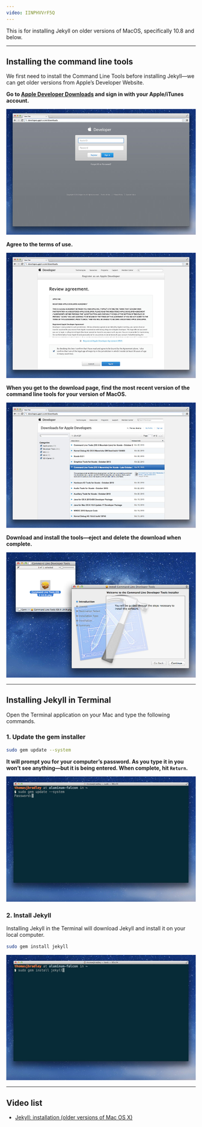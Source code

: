 ```yaml
---
video: IINPHVVrF5Q
---
```


This is for installing Jekyll on older versions of MacOS, specifically 10.8 and below.

---

## Installing the command line tools

We first need to install the Command Line Tools before installing Jekyll—we can get older versions from Apple’s Developer Website.

**Go to [Apple Developer Downloads](http://developer.apple.com/downloads/) and sign in with your Apple/iTunes account.**

![](developer-apple.jpg)

**Agree to the terms of use.**

![](agreement.jpg)

**When you get to the download page, find the most recent version of the command line tools for your version of MacOS.**

![](command-line-tools.jpg)

**Download and install the tools—eject and delete the download when complete.**

![](installer.jpg)

---

## Installing Jekyll in Terminal

Open the Terminal application on your Mac and type the following commands.

### 1. Update the gem installer

```bash
sudo gem update --system
```

**It will prompt you for your computer’s password. As you type it in you won’t see anything—but it is being entered. When complete, hit `Return`.**

![](jekyll-gem-update.jpg)

### 2. Install Jekyll

Installing Jekyll in the Terminal will download Jekyll and install it on your local computer.

```bash
sudo gem install jekyll
```

![](jekyll-install.jpg)

---

## Video list

- [Jekyll: installation (older versions of Mac OS X)](https://www.youtube.com/watch?v=IINPHVVrF5Q&index=2&list=PLWjCJDeWfDdfVEcLGAfdJn_HXyM4Y7_k-)
